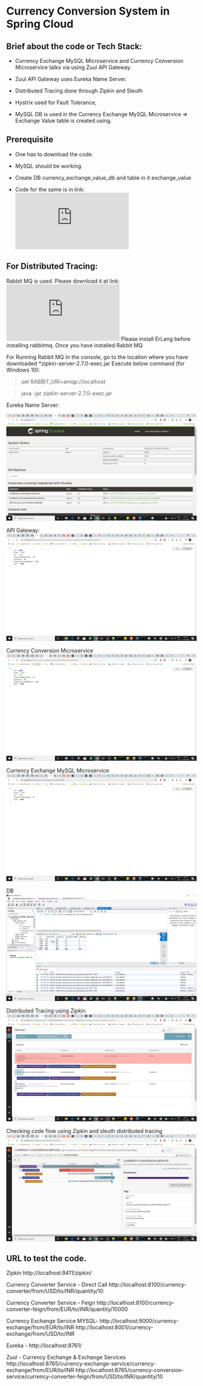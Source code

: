 # Currency Conversion System in Spring Cloud

## Brief about the code or Tech Stack:
* Currency Exchange MySQL Microservice  and Currency Conversion Microservice talks via using Zuul API Gateway.

* Zuul API Gateway uses Eureka Name Server.

* Distributed Tracing done through Zipkin and Sleuth

* Hystrix used for Fault Tolerance,

* MySQL DB is used in the Currency Exchange MySQL Microservice => Exchange Value table is created using.

## Prerequisite
* One has to download the code.

* MySQL should be working.

* Create DB currency_exchange_value_db and table in it exchange_value

* Code for the same is in link: 
![DB Script](https://github.com/someshbhardwaj/microservice_spring_localhost/blob/master/Exchange_value.sql)

## For Distributed Tracing:
 Rabbit MQ is used. 
 Please download it at link:   ![RabbitMQ Dowload](https://www.rabbitmq.com/install-windows.html)
 Please install ErLang before installing rabbitmq.
 Once you have installed Rabbit MQ

For Running Rabbit MQ
In the console, go to the location where you have downloaded *zipkin-server-2.7.0-exec.jar
Execute below command (for Windows 10):

> set RABBIT_URI=amqp://localhost

> java -jar zipkin-server-2.7.0-exec.jar

Eureka Name Server:

![Image of Eureka Name Server](https://github.com/someshbhardwaj/microservice_spring_localhost/blob/master/Eureka_Name_Server.png)

API Gateway:
![API Gateway](https://github.com/someshbhardwaj/microservice_spring_localhost/blob/master/API_Gateway_Server.png)

Currency Conversion Microservice
![Currecncy conversion](https://github.com/someshbhardwaj/microservice_spring_localhost/blob/master/Currency_Conversion.png)

Currency Exchange MySQL Microservice
![Currecncy Exchange MySQL](https://github.com/someshbhardwaj/microservice_spring_localhost/blob/master/currency_exchange_mysql.png)

DB
![MySQL DB Content](https://github.com/someshbhardwaj/microservice_spring_localhost/blob/master/DB_Content.png)

Distributed Tracing using Zipkin
![Zipkin](https://github.com/someshbhardwaj/microservice_spring_localhost/blob/master/ZipkinUntitled.png)

Checking code flow using  Zipkin and sleuth distributed tracing
![Code flow using Zipkin](https://github.com/someshbhardwaj/microservice_spring_localhost/blob/master/Zipkin_Flow.png)

## URL to test the code.
Zipkin	http://localhost:9411/zipkin/

Currency Converter Service - Direct Call	http://localhost:8100/currency-converter/from/USD/to/INR/quantity/10

Currency Converter Service - Feign	http://localhost:8100/currency-converter-feign/from/EUR/to/INR/quantity/10000

Currency Exchange Service MYSQL- 	http://localhost:9000/currency-exchange/from/EUR/to/INR http://localhost:8001/currency-exchange/from/USD/to/INR

Eureka -	http://localhost:8761/

Zuul - Currency Exchange & Exchange Services	http://localhost:8765/currency-exchange-service/currency-exchange/from/EUR/to/INR http://localhost:8765/currency-conversion-service/currency-converter-feign/from/USD/to/INR/quantity/10


